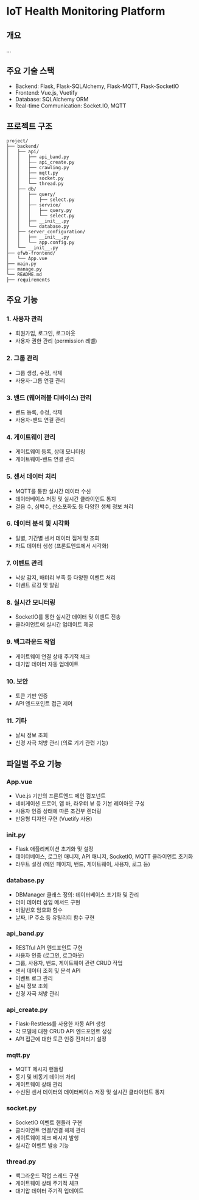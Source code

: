 # IoT Health Monitoring Platform

## 개요

...

## 주요 기술 스택

- Backend: Flask, Flask-SQLAlchemy, Flask-MQTT, Flask-SocketIO
- Frontend: Vue.js, Vuetify
- Database: SQLAlchemy ORM
- Real-time Communication: Socket.IO, MQTT

## 프로젝트 구조

```
project/
├── backend/
│   ├── api/
│   │   ├── api_band.py
│   │   ├── api_create.py
│   │   ├── crawling.py
│   │   ├── mqtt.py
│   │   ├── socket.py
│   │   └── thread.py
│   ├── db/
│   │   ├── query/
│   │   │   ├── select.py
│   │   ├── service/
│   │   │   ├── query.py
│   │   │   └── select.py
│   │   ├── __init__.py
│   │   └── database.py
│   ├── server_configuration/
│   │   ├── __init__.py
│   │   └── app.config.py
│   └── __init__.py
├── efwb-frontend/
│   └── App.vue
├── main.py
├── manage.py
└── README.md
├── requirements
```

## 주요 기능

### 1. 사용자 관리

- 회원가입, 로그인, 로그아웃
- 사용자 권한 관리 (permission 레벨)

### 2. 그룹 관리

- 그룹 생성, 수정, 삭제
- 사용자-그룹 연결 관리

### 3. 밴드 (웨어러블 디바이스) 관리

- 밴드 등록, 수정, 삭제
- 사용자-밴드 연결 관리

### 4. 게이트웨이 관리

- 게이트웨이 등록, 상태 모니터링
- 게이트웨이-밴드 연결 관리

### 5. 센서 데이터 처리

- MQTT를 통한 실시간 데이터 수신
- 데이터베이스 저장 및 실시간 클라이언트 통지
- 걸음 수, 심박수, 산소포화도 등 다양한 생체 정보 처리

### 6. 데이터 분석 및 시각화

- 일별, 기간별 센서 데이터 집계 및 조회
- 차트 데이터 생성 (프론트엔드에서 시각화)

### 7. 이벤트 관리

- 낙상 감지, 배터리 부족 등 다양한 이벤트 처리
- 이벤트 로깅 및 알림

### 8. 실시간 모니터링

- SocketIO를 통한 실시간 데이터 및 이벤트 전송
- 클라이언트에 실시간 업데이트 제공

### 9. 백그라운드 작업

- 게이트웨이 연결 상태 주기적 체크
- 대기압 데이터 자동 업데이트

### 10. 보안

- 토큰 기반 인증
- API 엔드포인트 접근 제어

### 11. 기타

- 날씨 정보 조회
- 신경 자극 처방 관리 (의료 기기 관련 기능)

## 파일별 주요 기능

### App.vue

- Vue.js 기반의 프론트엔드 메인 컴포넌트
- 네비게이션 드로어, 앱 바, 라우터 뷰 등 기본 레이아웃 구성
- 사용자 인증 상태에 따른 조건부 렌더링
- 반응형 디자인 구현 (Vuetify 사용)

### **init**.py

- Flask 애플리케이션 초기화 및 설정
- 데이터베이스, 로그인 매니저, API 매니저, SocketIO, MQTT 클라이언트 초기화
- 라우트 설정 (메인 페이지, 밴드, 게이트웨이, 사용자, 로그 등)

### database.py

- DBManager 클래스 정의: 데이터베이스 초기화 및 관리
- 더미 데이터 삽입 메서드 구현
- 비밀번호 암호화 함수
- 날짜, IP 주소 등 유틸리티 함수 구현

### api_band.py

- RESTful API 엔드포인트 구현
- 사용자 인증 (로그인, 로그아웃)
- 그룹, 사용자, 밴드, 게이트웨이 관련 CRUD 작업
- 센서 데이터 조회 및 분석 API
- 이벤트 로그 관리
- 날씨 정보 조회
- 신경 자극 처방 관리

### api_create.py

- Flask-Restless를 사용한 자동 API 생성
- 각 모델에 대한 CRUD API 엔드포인트 생성
- API 접근에 대한 토큰 인증 전처리기 설정

### mqtt.py

- MQTT 메시지 핸들링
- 동기 및 비동기 데이터 처리
- 게이트웨이 상태 관리
- 수신된 센서 데이터의 데이터베이스 저장 및 실시간 클라이언트 통지

### socket.py

- SocketIO 이벤트 핸들러 구현
- 클라이언트 연결/연결 해제 관리
- 게이트웨이 체크 메시지 발행
- 실시간 이벤트 발송 기능

### thread.py

- 백그라운드 작업 스레드 구현
- 게이트웨이 상태 주기적 체크
- 대기압 데이터 주기적 업데이트
